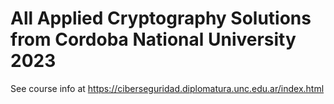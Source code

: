 
# All Applied Cryptography Solutions from Cordoba National University 2023
See course info at https://ciberseguridad.diplomatura.unc.edu.ar/index.html
